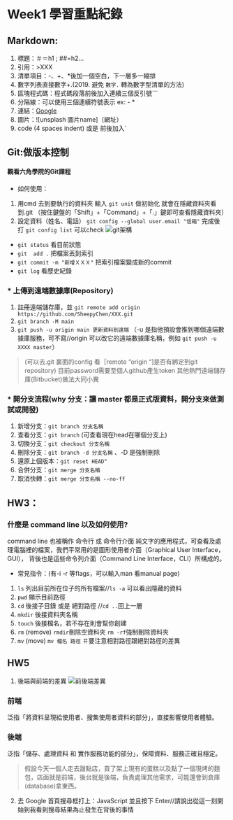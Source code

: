 # Week1 學習重點紀錄
## Markdown:
1. 標題：＃＝h1 ; ##=h2…
2. 引用：>XXX
3. 清單項目：-、+、*後加一個空白，下一層多一縮排
4. 數字列表直接數字+.(2019\. 避免 `數字.` 轉為數字型清單的方法)
5. 區塊程式碼：程式碼段落前後加入連續三個反引號```
6. 分隔線：可以使用三個連續符號表示 ex: - *
7. 連結：[Google](https://www.google.com.tw/)
8. 圖片：![unsplash 圖片name]（網址）
9. code (4 spaces indent) 或是 前後加入`

## Git:做版本控制
#### 觀看六角學院的Git課程
* 如何使用：
1. 用cmd 去到要執行的資料夾 輸入 `git unit` 做初始化
就會在隱藏資料夾看到.git
（按住鍵盤的「Shift」+「Command」+「.」鍵即可查看隱藏資料夾）
2. 設定資料（姓名、電話）
`git config --global user.email "信箱"`
完成後 打 `git config list` 可以check 
![git架構](https://i.imgur.com/9Jk7Tql.png)
* `git status` 看目前狀態
* `git  add .` 把檔案丟到索引
* `git commit -m "新增ＸＸＸ"` 把索引檔案變成新的commit
* `git log`  看歷史紀錄

### * 上傳到遠端數據庫(Repository)
1. 註冊遠端儲存庫，並 `git remote add origin https://github.com/SheepyChen/XXX.git`
2. `git branch -M main`
3. `git push -u origin main 更新資料到遠端`
（-u 是指他預設會推到哪個遠端數據庫服務，可不寫//origin 可以改它的遠端數據庫名稱，例如 `git push -u XXXX master`）
> (可以去.git 裏面的config 看［remote “origin “]是否有綁定到git repository)
> 目前password需要至個人github產生token
> 其他熱門遠端儲存庫(Bitbucket)做法大同小異

### * 開分支流程(why 分支：讓 master 都是正式版資料，開分支來做測試或開發)
1. 新增分支：`git branch 分支名稱`
2. 查看分支：`git branch` (可查看現在head在哪個分支上)
3. 切換分支：`git checkout 分支名稱`
4. 刪除分支：`git branch -d 分支名稱` 、-D 是強制刪除
5. 還原上個版本：`git reset HEAD^`
6. 合併分支：`git merge 分支名稱`
7. 取消快轉：`git merge 分支名稱 --no-ff`


## HW3：
### 什麼是 command line 以及如何使用?
command line 也被稱作 命令行 或 命令行介面 
純文字的應用程式，可查看及處理電腦裡的檔案，我們平常用的是圖形使用者介面（Graphical User Interface，GUI），
背後也是這些命令列介面（Command Line Interface，CLI）所構成的。
* 常見指令：(有-i -r 等flags，可以輸入man 看manual page)
1. `ls` 列出目前所在位子的所有檔案//`ls -a` 可以看出隱藏的資料
2. `pwd` 顯示目前路徑
3. `cd` 後接子目錄 或是 絕對路徑 //`cd ..`回上一層
4. `mkdir` 後接資料夾名稱
5. `touch` 後接檔名，若不存在則會幫你創建
6. `rm` (remove) `rmdir`刪除空資料夾 `rm -rf`強制刪除資料夾 
7. `mv` (move) `mv 檔名 路徑` ＃要注意相對路徑跟絕對路徑的差異

## HW5
1. 後端與前端的差異
![前後端差異](https://ithelp.ithome.com.tw/upload/images/20200420/20124548MtMDOLDe86.png)
### 前端
泛指「將資料呈現給使用者、搜集使用者資料的部分」，直接影響使用者體驗。
### 後端
泛指「儲存、處理資料 和 實作服務功能的部分」，保障資料、服務正確且穩定。
> 假設今天一個人走去甜點店，買了架上現有的蛋糕以及點了一個現烤的麵包，店面就是前端，後台就是後端，負責處理其他需求，可能還會到倉庫(database)拿東西。

2. 去 Google 首頁搜尋框打上：JavaScript 並且按下 Enter//請說出從這一刻開始到我看到搜尋結果為止發生在背後的事情



